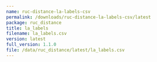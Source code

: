 ```yaml
---
name: ruc-distance-la-labels-csv
permalink: /downloads/ruc-distance-la-labels-csv/latest
package: ruc_distance
title: la_labels
filename: la_labels.csv
version: latest
full_version: 1.1.0
file: /data/ruc_distance/latest/la_labels.csv
---
```

